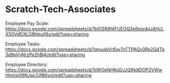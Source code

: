 # Scratch-Tech-Associates
Employee Pay Scale: https://docs.google.com/spreadsheets/d/1bIOSR8f4FUEOQ3e6qsrdqJ4HcLXS0VdElXLGBhbu06s/edit?usp=sharing

Employee Tasks: https://docs.google.com/spreadsheets/d/1qnuulsVr6sy7nTTPAQv0Re2Q4Tk3d9pVyNrzPe2hBjA/edit?usp=sharing

Employee Directory: https://docs.google.com/spreadsheets/d/1iiWOeNHKqDJJQKk8DOP2VWwHIxInp09NJsp7JfB6voI/edit?usp=sharing
